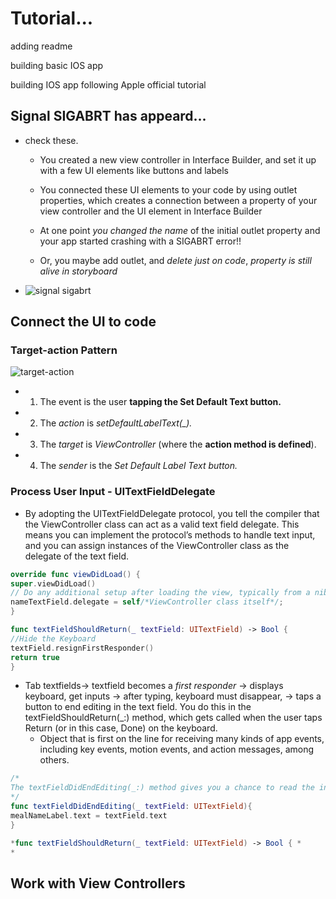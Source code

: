 #  Tutorial...
adding readme

building basic IOS app

building IOS app following Apple official tutorial

## Signal SIGABRT has appeard...
* check these.
  * You created a new view controller in Interface Builder, and set it up with a few UI elements like buttons and labels
  
  * You connected these UI elements to your code by using outlet properties, which creates a connection between a property of your view controller and the UI element in Interface Builder
  
  * At one point *you changed the name* of the initial outlet property and your app started crashing with a SIGABRT error!!
  
  * Or, you maybe add outlet, and *delete just on code*, *property is still alive in storyboard*

* ![signal sigabrt](https://learnappmaking.com/wp-content/uploads/2018/11/sigabrt-xcode-2.jpg)

## Connect the UI to code

### Target-action Pattern
![target-action](https://developer.apple.com/library/archive/referencelibrary/GettingStarted/DevelopiOSAppsSwift/Art/CUIC_sim_defaulttext_2x.png)
* 1. The event is the user **tapping the Set Default Text button.**

* 2. The *action* is *setDefaultLabelText(_).*

* 3. The *target* is *ViewController* (where the **action method is defined**).

* 4. The *sender* is the *Set Default Label Text button.*

### Process User Input - UITextFieldDelegate
* By adopting the UITextFieldDelegate protocol, you tell the compiler that the ViewController class can act as a valid text field delegate. This means you can implement the protocol’s methods to handle text input, and you can assign instances of the ViewController class as the delegate of the text field.

```swift
override func viewDidLoad() {
super.viewDidLoad()
// Do any additional setup after loading the view, typically from a nib.
nameTextField.delegate = self/*ViewController class itself*/;
}
```

```swift
func textFieldShouldReturn(_ textField: UITextField) -> Bool {
//Hide the Keyboard
textField.resignFirstResponder()
return true
}
```
* Tab textfields-> textfield becomes a *first responder* ->  displays keyboard, get inputs -> after typing, keyboard must disappear, ->  taps a button to end editing in the text field. You do this in the textFieldShouldReturn(_:) method, which gets called when the user taps Return (or in this case, Done) on the keyboard.
    * Object that is first on the line for receiving many kinds of app events, including key events, motion events, and action messages, among others.
    
```swift
/*
The textFieldDidEndEditing(_:) method gives you a chance to read the information entered into the text field and do something with it.
*/
func textFieldDidEndEditing(_ textField: UITextField){
mealNameLabel.text = textField.text
}

*func textFieldShouldReturn(_ textField: UITextField) -> Bool { *
*
```

## Work with View Controllers

### 
